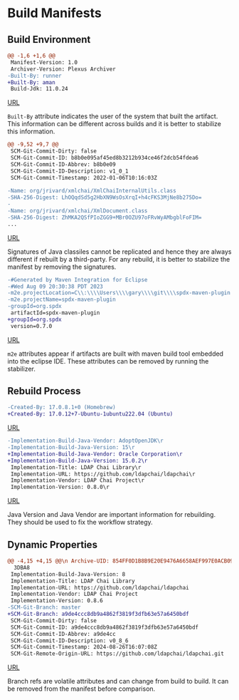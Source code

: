 # Build Manifests

## Build Environment

```diff
@@ -1,6 +1,6 @@
 Manifest-Version: 1.0
 Archiver-Version: Plexus Archiver
-Built-By: runner
+Built-By: aman
 Build-Jdk: 11.0.24
```
[URL](http://130.237.222.185/chains-reproducible-central/com.github.sitture/env-config/1.9.0/env-config-1.9.0.jar.diffoscope.json)


`Built-By` attribute indicates the user of the system that built the artifact.
This information can be different across builds and it is better to stabilize this information.


```diff
@@ -9,52 +9,7 @@
 SCM-Git-Commit-Dirty: false
 SCM-Git-Commit-ID: b8b0e095af45ed8b3212b934ce46f2dcb54fdea6
 SCM-Git-Commit-ID-Abbrev: b8b0e09
 SCM-Git-Commit-ID-Description: v1_0_1
 SCM-Git-Commit-Timestamp: 2022-01-06T10:16:03Z
 
-Name: org/jrivard/xmlchai/XmlChaiInternalUtils.class
-SHA-256-Digest: LhOQqdSd5g2HbXN9WsOsXrqI+h4cFKS3MjNe8b275Do=
-
-Name: org/jrivard/xmlchai/XmlDocument.class
-SHA-256-Digest: ZhMKA2QSfPIoZGG9+MBr0OZU97oFRvWyAMbgblFoFIM=
...
```
[URL](http://130.237.222.185/chains-reproducible-central/org.jrivard.xmlchai/xmlchai/0.1.0/xmlchai-0.1.0.jar.diffoscope.json)

Signatures of Java classiles cannot be replicated and hence they are always different if rebuilt by a third-party.
For any rebuild, it is better to stabilize the manifest by removing the signatures.


```diff
-#Generated by Maven Integration for Eclipse
-#Wed Aug 09 20:30:38 PDT 2023
-m2e.projectLocation=C\\:\\\\Users\\\\gary\\\\git\\\\spdx-maven-plugin
-m2e.projectName=spdx-maven-plugin
-groupId=org.spdx
 artifactId=spdx-maven-plugin
+groupId=org.spdx
 version=0.7.0
```
[URL](http://130.237.222.185/chains-reproducible-central/org.spdx/spdx-maven-plugin/0.7.0/spdx-maven-plugin-0.7.0.jar.diffoscope.json)

`m2e` attributes appear if artifacts are built with maven build tool embedded into the eclipse IDE.
These attributes can be removed by running the stabilizer.

## Rebuild Process

```diff
-Created-By: 17.0.8.1+0 (Homebrew)
+Created-By: 17.0.12+7-Ubuntu-1ubuntu222.04 (Ubuntu)
```
[URL](http://130.237.222.185/chains-reproducible-central/commons-net/commons-net/3.10.0/commons-net-3.10.0-ftp.jar.diffoscope.json)

```diff
-Implementation-Build-Java-Vendor: AdoptOpenJDK\r
-Implementation-Build-Java-Version: 15\r
+Implementation-Build-Java-Vendor: Oracle Corporation\r
+Implementation-Build-Java-Version: 15.0.2\r
 Implementation-Title: LDAP Chai Library\r
 Implementation-URL: https://github.com/ldapchai/ldapchai\r
 Implementation-Vendor: LDAP Chai Project\r
 Implementation-Version: 0.8.0\r
```
[URL](http://130.237.222.185/chains-reproducible-central/com.github.ldapchai/ldapchai/0.8.0/ldapchai-0.8.0.jar.diffoscope.json)

Java Version and Java Vendor are important information for rebuilding.
They should be used to fix the workflow strategy.

## Dynamic Properties

```diff
@@ -4,15 +4,15 @@\n Archive-UID: 854FF0D1B8B9E20E9476A6658AEF997E0ACB09ED6F9B593E086D2C8FBD8
  3DBA8
 Implementation-Build-Java-Version: 8
 Implementation-Title: LDAP Chai Library
 Implementation-URL: https://github.com/ldapchai/ldapchai
 Implementation-Vendor: LDAP Chai Project
 Implementation-Version: 0.8.6
-SCM-Git-Branch: master
+SCM-Git-Branch: a9de4ccc8db9a4862f3819f3dfb63e57a6450bdf
 SCM-Git-Commit-Dirty: false
 SCM-Git-Commit-ID: a9de4ccc8db9a4862f3819f3dfb63e57a6450bdf
 SCM-Git-Commit-ID-Abbrev: a9de4cc
 SCM-Git-Commit-ID-Description: v0_8_6
 SCM-Git-Commit-Timestamp: 2024-08-26T16:07:08Z
 SCM-Git-Remote-Origin-URL: https://github.com/ldapchai/ldapchai.git
```
[URL](http://130.237.222.185/chains-reproducible-central/com.github.ldapchai/ldapchai/0.8.6/ldapchai-0.8.6.jar.diffoscope.json)

Branch refs are volatile attributes and can change from build to build.
It can be removed from the manifest before comparison.
